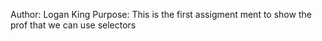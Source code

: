 Author: Logan King
Purpose: This is the first assigment ment to show the prof that we can use selectors